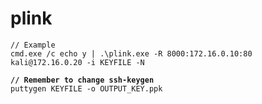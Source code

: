 # plink

<pre class="language-java"><code class="lang-java">// Example
cmd.exe /c echo y | .\plink.exe -R 8000:172.16.0.10:80 kali@172.16.0.20 -i KEYFILE -N
<strong>
</strong><strong>// Remember to change ssh-keygen
</strong>puttygen KEYFILE -o OUTPUT_KEY.ppk
</code></pre>
